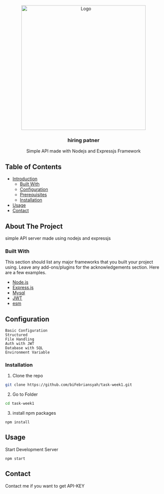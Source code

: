 <!-- PROJECT LOGO -->
<br />
<p align="center">
    <img src="https://miro.medium.com/max/800/0*cQTv5n6xV7opBBIB" alt="Logo" width="400">
 

  <h3 align="center">hiring patner</h3>

  <p align="center">
    Simple API made with Nodejs and Expressjs Framework
    <br />

  </p>
</p>



<!-- TABLE OF CONTENTS -->
## Table of Contents

* [Introduction](#introduction)
  * [Built With](#built-with)
  * [Configuration](#config)
  * [Prerequisites](#prerequisites)
  * [Installation](#installation)
* [Usage](#usage)
* [Contact](#contact)




<!-- ABOUT THE PROJECT -->
## About The Project
simple API server made using nodejs and expressjs

### Built With
This section should list any major frameworks that you built your project using. Leave any add-ons/plugins for the acknowledgements section. Here are a few examples.

* [Node.js](https://nodejs.org)
* [Express.js](https://expressjs.com)
* [Mysql](https://mysql.com)
* [JWT](https://jwt.io)
* [esm](https://www.npmjs.com/package/esm)


## Configuration

    Basic Configuration
    Structured
    File Handling
    Auth with JWT
    Database with SQL
    Environment Variable


<!-- GETTING STARTED -->


### Installation


1. Clone the repo
```sh
git clone https://github.com/biFebriansyah/task-week1.git
```
2. Go to Folder
```sh
cd task-week1
```
3. install npm packages
```JS
npm install
```



<!-- USAGE EXAMPLES -->
## Usage

Start Development Server

```JS
npm start
```








<!-- CONTACT -->
## Contact

Contact me if you want to get API-KEY


